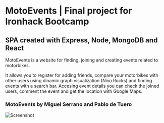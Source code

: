 

# MotoEvents | Final project for Ironhack Bootcamp

## SPA created with Express, Node, MongoDB and React

MotoEvents is a website for finding, joining and creating events related to motorbikes.

It allows you to register for adding friends, compare your motorbikes with other users using dinamic graph visualization (Nivo Rocks) and finding events with a search bar. 
Accesing event details you can check the joined users, comment the event and get the location with Google Maps.

### MotoEvents by Miguel Serrano and Pablo de Tuero

![Screenshot](https://i.imgur.com/LpiwPWN.png)

